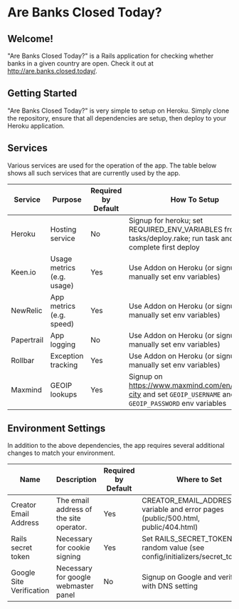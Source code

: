 # Are Banks Closed Today?

## Welcome!
"Are Banks Closed Today?" is a Rails application for checking whether banks in a given country are open.  Check it out at http://are.banks.closed.today/.

## Getting Started
"Are Banks Closed Today?" is very simple to setup on Heroku.  Simply clone the repository, ensure that all dependencies are setup, then deploy to your Heroku application.

## Services
Various services are used for the operation of the app.  The table below shows all such services that are currently used by the app.

| Service       | Purpose                    | Required by Default    | How To Setup                                                                                                 |
| ------------- | -------------              | ------------           | --------------                                                                                               |
| Heroku        | Hosting service            | No                     | Signup for heroku; set REQUIRED_ENV_VARIABLES from tasks/deploy.rake; run task and complete first deploy     |
| Keen.io       | Usage metrics (e.g. usage) | Yes                    | Use Addon on Heroku (or signup and manually set env variables)                                               |
| NewRelic      | App metrics (e.g. speed)   | Yes                    | Use Addon on Heroku (or signup and manually set env variables)                                               |
| Papertrail    | App logging                | No                     | Use Addon on Heroku (or signup and manually set env variables)                                               |
| Rollbar       | Exception tracking         | Yes                    | Use Addon on Heroku (or signup and manually set env variables)                                               |
| Maxmind       | GEOIP lookups              | Yes                    | Signup on https://www.maxmind.com/en/geoip2-city and set `GEOIP_USERNAME` and `GEOIP_PASSWORD` env variables |

## Environment Settings
In addition to the above dependencies, the app requires several additional changes to match your environment.

| Name                     | Description                             | Required by Default | Where to Set
| -------------            | -------------                           | ------------        | ------------
| Creator Email Address    | The email address of the site operator. | Yes                 | CREATOR_EMAIL_ADDRESS env variable and error pages (public/500.html, public/404.html)
| Rails secret token       | Necessary for cookie signing            | Yes                 | Set RAILS_SECRET_TOKEN to random value (see config/initializers/secret_token.rb)
| Google Site Verification | Necessary for google webmaster panel    | No                  | Signup on Google and verify site with DNS setting